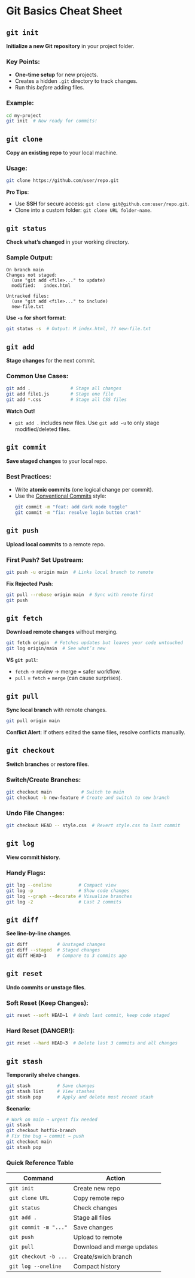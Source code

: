 # Git Basics Cheat Sheet

## `git init`  
**Initialize a new Git repository** in your project folder.  

### Key Points:  
- **One-time setup** for new projects.  
- Creates a hidden `.git` directory to track changes.  
- Run this *before* adding files.  

### Example:  
```bash  
cd my-project  
git init  # Now ready for commits!  
```  

## `git clone`  
**Copy an existing repo** to your local machine.  

### Usage:  
```bash  
git clone https://github.com/user/repo.git  
```  
**Pro Tips**:  
- Use **SSH** for secure access: `git clone git@github.com:user/repo.git`.  
- Clone into a custom folder: `git clone URL folder-name`.  

## `git status`  
**Check what’s changed** in your working directory.  

### Sample Output:  
```  
On branch main  
Changes not staged:  
  (use "git add <file>..." to update)  
  modified:   index.html  
  
Untracked files:  
  (use "git add <file>..." to include)  
  new-file.txt  
```  

**Use `-s` for short format**:  
```bash  
git status -s  # Output: M index.html, ?? new-file.txt  
```  

## `git add`  
**Stage changes** for the next commit.  

### Common Use Cases:  
```bash  
git add .               # Stage all changes  
git add file1.js        # Stage one file  
git add *.css           # Stage all CSS files  
```  

**Watch Out!**  
- `git add .` includes new files. Use `git add -u` to only stage modified/deleted files.  

## `git commit`  
**Save staged changes** to your local repo.  

### Best Practices:  
- Write **atomic commits** (one logical change per commit).  
- Use the [Conventional Commits](https://www.conventionalcommits.org/) style:  
  ```bash  
  git commit -m "feat: add dark mode toggle"  
  git commit -m "fix: resolve login button crash"  
  ```  

## `git push`  
**Upload local commits** to a remote repo.  

### First Push? Set Upstream:  
```bash  
git push -u origin main  # Links local branch to remote  
```  

**Fix Rejected Push**:  
```bash  
git pull --rebase origin main  # Sync with remote first  
git push  
```  

## `git fetch`  
**Download remote changes** without merging.  

```bash  
git fetch origin  # Fetches updates but leaves your code untouched  
git log origin/main  # See what’s new  
```  

**VS `git pull`**:  
- `fetch` → review → merge = safer workflow.  
- `pull` = `fetch` + `merge` (can cause surprises).  

## `git pull`  
**Sync local branch** with remote changes.  

```bash  
git pull origin main  
```  
**Conflict Alert**: If others edited the same files, resolve conflicts manually.  

## `git checkout`  
**Switch branches** or **restore files**.  

### Switch/Create Branches:  
```bash  
git checkout main           # Switch to main  
git checkout -b new-feature # Create and switch to new branch  
```  

### Undo File Changes:  
```bash  
git checkout HEAD -- style.css  # Revert style.css to last commit  
```  

## `git log`  
**View commit history**.  

### Handy Flags:  
```bash  
git log --oneline          # Compact view  
git log -p                 # Show code changes  
git log --graph --decorate # Visualize branches  
git log -2                 # Last 2 commits  
```  

## `git diff`  
**See line-by-line changes**.  

```bash  
git diff           # Unstaged changes  
git diff --staged  # Staged changes  
git diff HEAD~3    # Compare to 3 commits ago  
```  

## `git reset`  
**Undo commits or unstage files**.  

### Soft Reset (Keep Changes):  
```bash  
git reset --soft HEAD~1  # Undo last commit, keep code staged  
```  

### Hard Reset (DANGER!):  
```bash  
git reset --hard HEAD~3  # Delete last 3 commits and all changes
```  

## `git stash`  
**Temporarily shelve changes**.  

```bash  
git stash          # Save changes  
git stash list     # View stashes  
git stash pop      # Apply and delete most recent stash  
```  

**Scenario**:  
```bash  
# Work on main → urgent fix needed  
git stash  
git checkout hotfix-branch  
# Fix the bug → commit → push  
git checkout main  
git stash pop  
```  

### **Quick Reference Table**  
| Command              | Action                                      |  
|----------------------|---------------------------------------------|  
| `git init`           | Create new repo                             |  
| `git clone URL`      | Copy remote repo                            |  
| `git status`         | Check changes                               |  
| `git add .`          | Stage all files                             |  
| `git commit -m "..."`| Save changes                                |  
| `git push`           | Upload to remote                            |  
| `git pull`           | Download and merge updates                  |  
| `git checkout -b ...`| Create/swich branch                         |  
| `git log --oneline`  | Compact history                             |  
